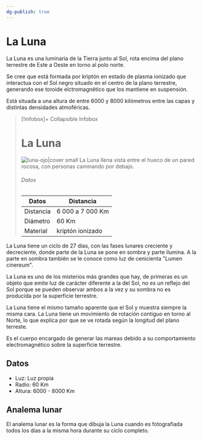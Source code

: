 ```yaml
---
dg-publish: true
---
```


# La Luna

La Luna es una luminaria de la Tierra junto al Sol, rota encima del plano terrestre de Este a Oeste en torno al polo norte.

Se cree que está formada por kriptón en estado de plasma ionizado que interactua con el Sol negro situado en el centro de la plano terrestre, generando ese toroide elctromagnético que los mantiene en suspensión.

Está situada a una altura de entre 6000 y 8000 kilómetros entre las capas y distintas densidades atmoféricas.

> [!infobox]+ Collapsible Infobox
> # La Luna
> ![luna-ojo|cover small](https://i.imgur.com/9mGOiSO.jpg)
> La Luna llena vista entre el hueco de un pared rocosa, con personas caminando por debajo.
> ###### Datos
> | Datos |  Distancia |
> | ---- | --------------- |
> | Distancia | 6 000 a 7 000 Km |
> | Diámetro | 60 Km |
> | Material | kriptón ionizado |


La Luna tiene un ciclo de 27 días, con las fases lunares creciente y decreciente, donde parte de la Luna se pone en sombra y parte ilumina. A la parte en sombra también se le conoce como luz de cenicienta "Lumen cinereum".

La Luna es uno de los misterios más grandes que hay, de primeras es un objeto que emite luz de carácter diferente a la del Sol, no es un reflejo del Sol porque se pueden observar ambos a la vez y su sombra no es producida por la superficie terrestre.

La Luna tiene el mismo tamaño aparente que el Sol y muestra siempre la misma cara. La Luna tiene un movimiento de rotación contiguo en torno al Norte, lo que explica por que se ve rotada según la longitud del plano terreste.

Es el cuerpo encargado de generar las mareas debido a su comportamiento electromagnético sobre la superficie terrestre.

## Datos
- Luz: Luz propia
- Radio: 60 Km
- Altura: 6000 - 8000 Km


## Analema lunar
El analema lunar es la forma que dibuja la Luna cuando es fotografiada todos los días a la misma hora durante su ciclo completo.






